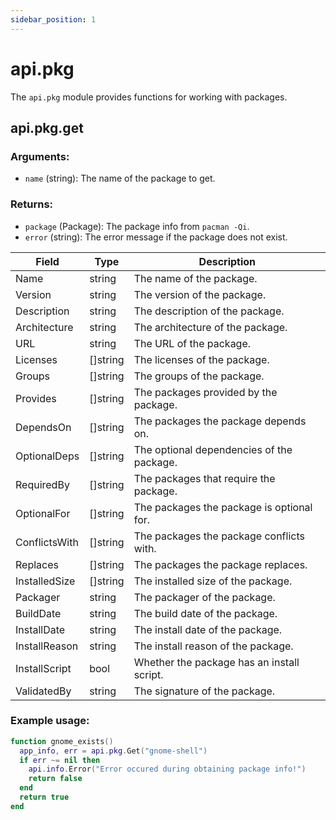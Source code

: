 ```yaml
---
sidebar_position: 1
---
```


# api.pkg

The `api.pkg` module provides functions for working with packages.

## api.pkg.get

### Arguments:
- `name` (string): The name of the package to get.

### Returns:
- `package` (Package): The package info from `pacman -Qi`.
- `error` (string): The error message if the package does not exist.


| Field         | Type    | Description |
|---------------|---------|-------------|
| Name          | string  | The name of the package. |
| Version       | string  | The version of the package. |
| Description   | string  | The description of the package. |
| Architecture  | string  | The architecture of the package. |
| URL           | string  | The URL of the package. |
| Licenses      | []string| The licenses of the package. |
| Groups        | []string| The groups of the package. |
| Provides      | []string| The packages provided by the package. |
| DependsOn     | []string| The packages the package depends on. |
| OptionalDeps  | []string| The optional dependencies of the package. |
| RequiredBy    | []string| The packages that require the package. |
| OptionalFor   | []string| The packages the package is optional for. |
| ConflictsWith | []string| The packages the package conflicts with. |
| Replaces      | []string| The packages the package replaces. |
| InstalledSize | []string| The installed size of the package. |
| Packager      | string  | The packager of the package. |
| BuildDate     | string  | The build date of the package. |
| InstallDate   | string  | The install date of the package. |
| InstallReason | string  | The install reason of the package. |
| InstallScript | bool    | Whether the package has an install script. |
| ValidatedBy   | string  | The signature of the package. |

### Example usage:

```lua
function gnome_exists()
  app_info, err = api.pkg.Get("gnome-shell")
  if err ~= nil then
    api.info.Error("Error occured during obtaining package info!")
    return false
  end
  return true
end
```
